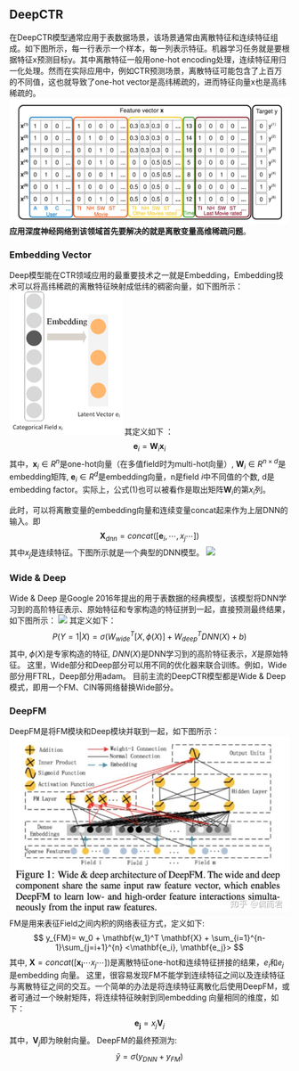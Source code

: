 ## DeepCTR
在DeepCTR模型通常应用于表数据场景，该场景通常由离散特征和连续特征组成。如下图所示，每一行表示一个样本，每一列表示特征。机器学习任务就是要根据特征x预测目标y。其中离散特征一般用one-hot encoding处理，连续特征用归一化处理。然而在实际应用中，例如CTR预测场景，离散特征可能包含了上百万的不同值，这也就导致了one-hot vector是高纬稀疏的，进而特征向量x也是高纬稀疏的。
![](images/2021-08-04-11-33-25.png)
**应用深度神经网络到该领域首先要解决的就是离散变量高维稀疏问题**。

### Embedding Vector
Deep模型能在CTR领域应用的最重要技术之一就是Embedding，Embedding技术可以将高纬稀疏的离散特征映射成低纬的稠密向量，如下图所示：
![](images/2021-08-04-15-32-06.png)
其定义如下 ：
$$
    \mathbf{e}_i =  \mathbf{W}_i \mathbf{x}_i \tag{1}
$$
其中，$\mathbf{x}_i\in R^n$是one-hot向量（在多值field时为multi-hot向量）, $\mathbf{W}_i\in R^{n\times d}$是embedding矩阵, $\mathbf{e}_i\in R^d$是embedding向量，n是field $i$中不同值的个数, d是embedding factor。实际上，公式(1)也可以被看作是取出矩阵$\mathbf{W}_i$的第$x_i$列。

此时，可以将离散变量的embedding向量和连续变量concat起来作为上层DNN的输入。即
$$
    \mathbf{X}_{dnn} = concat([\mathbf{e}_i,\cdots, x_j\cdots])
$$
其中$x_j$是连续特征。下图所示就是一个典型的DNN模型。
<image src="./images/2021-08-04-15-52-29.png" width=400>

### Wide & Deep
Wide & Deep 是Google 2016年提出的用于表数据的经典模型，该模型将DNN学习到的高阶特征表示、原始特征和专家构造的特征拼到一起，直接预测最终结果，如下图所示：
<image src="images/2021-08-04-15-58-45.png" width=500>
其定义如下：
$$
    P(Y=1|X)=\sigma(W_{wide}^T[X, \phi(X)] + W_{deep}^TDNN(X) + b)
$$
其中, $\phi(X)$是专家构造的特征, $DNN(X)$是DNN学习到的高阶特征表示，$X$是原始特征。
这里，Wide部分和Deep部分可以用不同的优化器来联合训练。例如，Wide部分用FTRL，Deep部分用adam。
目前主流的DeepCTR模型都是Wide & Deep模式，即用一个FM、CIN等网络替换Wide部分。

### DeepFM
DeepFM是将FM模块和Deep模块并联到一起，如下图所示：
![](images/2021-08-04-16-55-14.png)
FM是用来表征Field之间内积的网络表征方式，定义如下:
$$
    y_{FM}= w_0 + \mathbf{w_1}^T \mathbf{X} + \sum_{i=1}^{n-1}\sum_{j=i+1}^{n} <\mathbf{e_i}, \mathbf{e_j}>
$$
其中, $\mathbf{X}=concat([\mathbf{x_i}\cdots x_j\cdots])$是离散特征one-hot和连续特征拼接的结果，$e_i$和$e_j$是embedding 向量。
这里，很容易发现FM不能学到连续特征之间以及连续特征与离散特征之间的交互。一个简单的办法是将连续特征离散化后使用DeepFM，或者可通过一个映射矩阵，将连续特征映射到同embedding 向量相同的维度，如下：
$$
    \mathbf{e_j} = x_j \mathbf{V}_j
$$
其中，$\mathbf{V}_j$即为映射向量。
DeepFM的最终预测为:
$$
    \hat{y}=\sigma(y_{DNN} + y_{FM})
$$